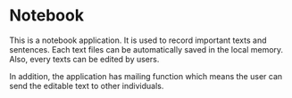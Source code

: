 # Notebook

This is a notebook application. It is used to record important texts and sentences. Each text files can be automatically saved in the local memory. Also, every texts can be edited by users.

In addition, the application has mailing function which means the user can send the editable text to other individuals.
